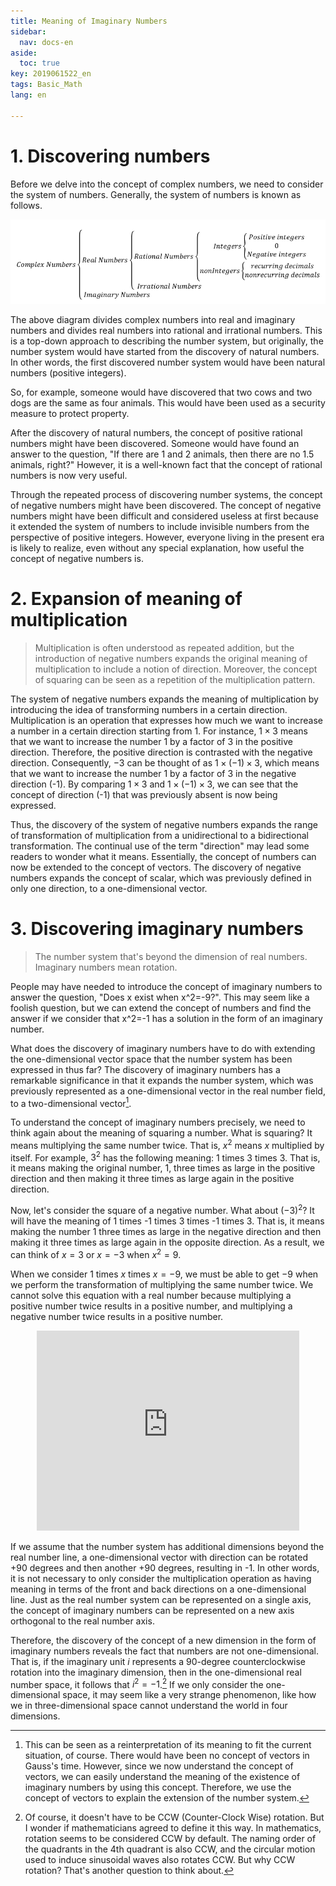 ```yaml
---
title: Meaning of Imaginary Numbers
sidebar:
  nav: docs-en
aside:
  toc: true
key: 2019061522_en
tags: Basic_Math
lang: en

---
```


# 1. Discovering numbers

Before we delve into the concept of complex numbers, we need to consider the system of numbers. Generally, the system of numbers is known as follows.

<p align = "center">
  <img src = "https://raw.githubusercontent.com/angeloyeo/angeloyeo.github.io/master/pics/imaginary_number_en/pic1.png">
</p>

The above diagram divides complex numbers into real and imaginary numbers and divides real numbers into rational and irrational numbers. This is a top-down approach to describing the number system, but originally, the number system would have started from the discovery of natural numbers. In other words, the first discovered number system would have been natural numbers (positive integers).

So, for example, someone would have discovered that two cows and two dogs are the same as four animals. This would have been used as a security measure to protect property.

After the discovery of natural numbers, the concept of positive rational numbers might have been discovered. Someone would have found an answer to the question, "If there are 1 and 2 animals, then there are no 1.5 animals, right?" However, it is a well-known fact that the concept of rational numbers is now very useful.

Through the repeated process of discovering number systems, the concept of negative numbers might have been discovered. The concept of negative numbers might have been difficult and considered useless at first because it extended the system of numbers to include invisible numbers from the perspective of positive integers. However, everyone living in the present era is likely to realize, even without any special explanation, how useful the concept of negative numbers is.

# 2. Expansion of meaning of multiplication

> Multiplication is often understood as repeated addition, but the introduction of negative numbers expands the original meaning of multiplication to include a notion of direction. Moreover, the concept of squaring can be seen as a repetition of the multiplication pattern.

The system of negative numbers expands the meaning of multiplication by introducing the idea of transforming numbers in a certain direction. Multiplication is an operation that expresses how much we want to increase a number in a certain direction starting from 1. For instance, $1\times3$ means that we want to increase the number 1 by a factor of 3 in the positive direction. Therefore, the positive direction is contrasted with the negative direction. Consequently, $-3$ can be thought of as $1\times (-1) \times 3$, which means that we want to increase the number 1 by a factor of 3 in the negative direction (-1). By comparing $1\times 3$ and $1\times (-1)\times 3$, we can see that the concept of direction (-1) that was previously absent is now being expressed.

Thus, the discovery of the system of negative numbers expands the range of transformation of multiplication from a unidirectional to a bidirectional transformation. The continual use of the term "direction" may lead some readers to wonder what it means. Essentially, the concept of numbers can now be extended to the concept of vectors. The discovery of negative numbers expands the concept of scalar, which was previously defined in only one direction, to a one-dimensional vector.

# 3. Discovering imaginary numbers
> The number system that's beyond the dimension of real numbers. Imaginary numbers mean rotation.

People may have needed to introduce the concept of imaginary numbers to answer the question, "Does x exist when x^2=-9?". This may seem like a foolish question, but we can extend the concept of numbers and find the answer if we consider that x^2=-1 has a solution in the form of an imaginary number.

What does the discovery of imaginary numbers have to do with extending the one-dimensional vector space that the number system has been expressed in thus far? The discovery of imaginary numbers has a remarkable significance in that it expands the number system, which was previously represented as a one-dimensional vector in the real number field, to a two-dimensional vector[^myfootnote].

To understand the concept of imaginary numbers precisely, we need to think again about the meaning of squaring a number. What is squaring? It means multiplying the same number twice. That is, $x^2$ means $x$ multiplied by itself. For example, $3^2$ has the following meaning: $1$ times $3$ times $3$. That is, it means making the original number, $1$, three times as large in the positive direction and then making it three times as large again in the positive direction.

Now, let's consider the square of a negative number. What about $(-3)^2$? It will have the meaning of 1 times -1 times 3 times -1 times 3. That is, it means making the number 1 three times as large in the negative direction and then making it three times as large again in the opposite direction. As a result, we can think of $x=3$ or $x=-3$ when $x^2=9$.

When we consider $1$ times $x$ times $x = -9$, we must be able to get $-9$ when we perform the transformation of multiplying the same number twice. We cannot solve this equation with a real number because multiplying a positive number twice results in a positive number, and multiplying a negative number twice results in a positive number.


<p align="center"><iframe  src="https://angeloyeo.github.io/p5/imaginary_number_1_to_minus_1/" width="420" height = "320" frameborder="0"></iframe></p>

If we assume that the number system has additional dimensions beyond the real number line, a one-dimensional vector with direction can be rotated +90 degrees and then another +90 degrees, resulting in -1. In other words, it is not necessary to only consider the multiplication operation as having meaning in terms of the front and back directions on a one-dimensional line. Just as the real number system can be represented on a single axis, the concept of imaginary numbers can be represented on a new axis orthogonal to the real number axis.

Therefore, the discovery of the concept of a new dimension in the form of imaginary numbers reveals the fact that numbers are not one-dimensional. That is, if the imaginary unit $i$ represents a 90-degree counterclockwise rotation into the imaginary dimension, then in the one-dimensional real number space, it follows that $i^2=-1$.[^2] If we only consider the one-dimensional space, it may seem like a very strange phenomenon, like how we in three-dimensional space cannot understand the world in four dimensions.


[^myfootnote]: This can be seen as a reinterpretation of its meaning to fit the current situation, of course. There would have been no concept of vectors in Gauss's time. However, since we now understand the concept of vectors, we can easily understand the meaning of the existence of imaginary numbers by using this concept. Therefore, we use the concept of vectors to explain the extension of the number system.

[^2]: Of course, it doesn't have to be CCW (Counter-Clock Wise) rotation. But I wonder if mathematicians agreed to define it this way. In mathematics, rotation seems to be considered CCW by default. The naming order of the quadrants in the 4th quadrant is also CCW, and the circular motion used to induce sinusoidal waves also rotates CCW. But why CCW rotation? That's another question to think about.